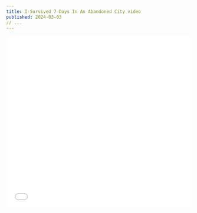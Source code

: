 ```yaml
---
title: I Survived 7 Days In An Abandoned City video
published: 2024-03-03
// ...
---
```


<iframe width="100%" height="468" src="[https://www.youtube.com/embed/5gIf0_xpFPI?si=N1WTorLKL0uwLsU_](https://youtu.be/tWYsfOSY9vY?si=99Ql_zDY3P_WDIhc)" title="YouTube video player" frameborder="0" allowfullscreen></iframe>

